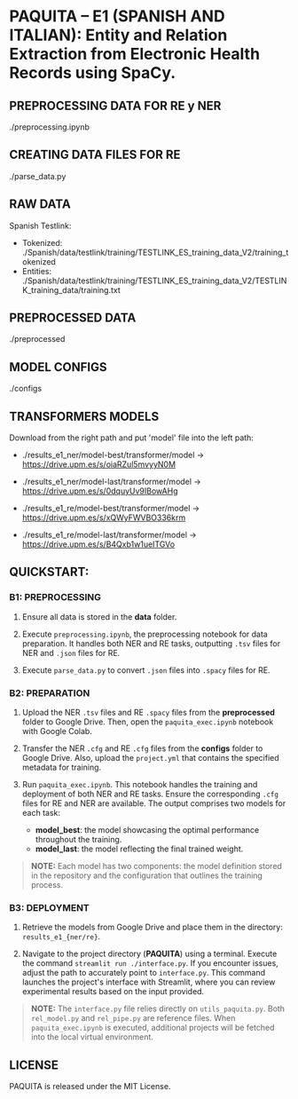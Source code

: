 # PAQUITA – E1 (SPANISH AND ITALIAN): Entity and Relation Extraction from Electronic Health Records using SpaCy.

## PREPROCESSING DATA FOR RE y NER
./preprocessing.ipynb


## CREATING DATA FILES FOR RE
./parse_data.py


## RAW DATA
Spanish Testlink:
- Tokenized: ./Spanish/data/testlink/training/TESTLINK_ES_training_data_V2/training_tokenized
- Entities: ./Spanish/data/testlink/training/TESTLINK_ES_training_data_V2/TESTLINK_training_data/training.txt


## PREPROCESSED DATA
./preprocessed


## MODEL CONFIGS
./configs


## TRANSFORMERS MODELS 
Download from the right path and put 'model' file into the left path:

- ./results_e1_ner/model-best/transformer/model -> https://drive.upm.es/s/oiaRZul5mvyyN0M
- ./results_e1_ner/model-last/transformer/model -> https://drive.upm.es/s/0dquyUv9IBowAHg

- ./results_e1_re/model-best/transformer/model -> https://drive.upm.es/s/xQWyFWVBO336krm
- ./results_e1_re/model-last/transformer/model -> https://drive.upm.es/s/B4Qxb1w1ueITGVo


## QUICKSTART:
### B1: PREPROCESSING

1. Ensure all data is stored in the **data** folder.
  
2. Execute `preprocessing.ipynb`, the preprocessing notebook for data preparation. It handles both NER and RE tasks, outputting `.tsv` files for NER and `.json` files for RE.
  
3. Execute `parse_data.py` to convert `.json` files into `.spacy` files for RE.

### B2: PREPARATION

1. Upload the NER `.tsv` files and RE `.spacy` files from the **preprocessed** folder to Google Drive. Then, open the `paquita_exec.ipynb` notebook with Google Colab.
  
2. Transfer the NER `.cfg` and RE `.cfg` files from the **configs** folder to Google Drive. Also, upload the `project.yml` that contains the specified metadata for training.
  
3. Run `paquita_exec.ipynb`. This notebook handles the training and deployment of both NER and RE tasks. Ensure the corresponding `.cfg` files for RE and NER are available. The output comprises two models for each task: 
   - **model_best**: the model showcasing the optimal performance throughout the training. 
   - **model_last**: the model reflecting the final trained weight.

> **NOTE:** Each model has two components: the model definition stored in the repository and the configuration that outlines the training process.


### B3: DEPLOYMENT

1. Retrieve the models from Google Drive and place them in the directory: `results_e1_{ner/re}`.

2. Navigate to the project directory (**PAQUITA**) using a terminal. Execute the command `streamlit run ./interface.py`. If you encounter issues, adjust the path to accurately point to `interface.py`. This command launches the project's interface with Streamlit, where you can review experimental results based on the input provided.

> **NOTE:** The `interface.py` file relies directly on `utils_paquita.py`. Both `rel_model.py` and `rel_pipe.py` are reference files. When `paquita_exec.ipynb` is executed, additional projects will be fetched into the local virtual environment.



## LICENSE
PAQUITA is released under the MIT License.
